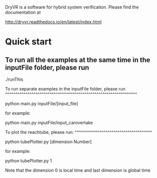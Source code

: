 DryVR is a software for hybrid system verification. Please find the documentation at 

http://dryvr.readthedocs.io/en/latest/index.html

Quick start
==================
To run all the examples at the same time in the inputFile folder, please run
-------------------------------------------------------------------------------

./runThis


To run separate examples in the inputFile folder, please run 
^^^^^^^^^^^^^^^^^^^^^^^^^^^^^^^^^^^^^^^^^^^^^^^^^^^^^^^^^^^^^^^^^

python main.py inputFile/[input_file]

for example:

python main.py inputFile/input_carovertake


To plot the reachtube, please run:
^^^^^^^^^^^^^^^^^^^^^^^^^^^^^^^^^^^^^^

python tubePlotter.py [dimension Number]

for example:

python tubePlotter.py 1

Note that the dimension 0 is local time and last dimension is global time










